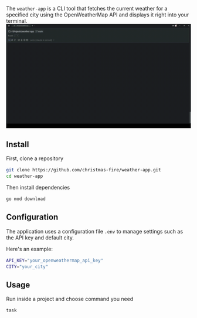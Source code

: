 The `weather-app` is a CLI tool that fetches the current weather for a specified city using the OpenWeatherMap API and displays it right into your terminal.
<img width="600" src="./weather-app.gif" />

## Install
First, clone a repository
```sh
git clone https://github.com/christmas-fire/weather-app.git
cd weather-app
   ```
Then install dependencies 
```sh
go mod download
```

## Configuration
The application uses a configuration file `.env` to manage settings such as the API key and default city.

Here's an example:
```sh
API_KEY="your_openweathermap_api_key"
CITY="your_city"
```

## Usage
Run inside a project and choose command you need
```sh
task
```
